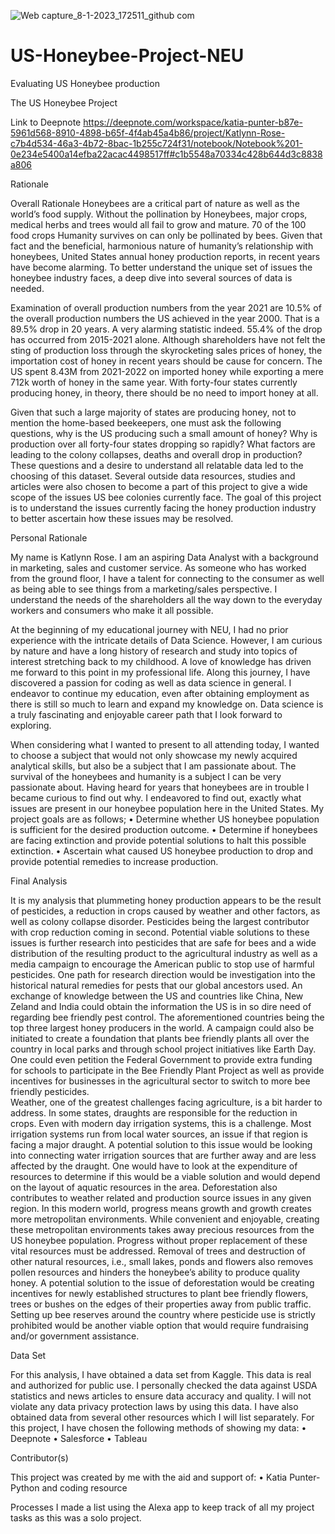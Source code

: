 ![Web capture_8-1-2023_172511_github com](https://user-images.githubusercontent.com/122137211/211222229-cd7ab971-e642-4880-9430-06692037ba1d.jpeg)
# US-Honeybee-Project-NEU
Evaluating US Honeybee production

The US Honeybee Project

Link to Deepnote 
https://deepnote.com/workspace/katia-punter-b87e-5961d568-8910-4898-b65f-4f4ab45a4b86/project/Katlynn-Rose-c7b4d534-46a3-4b72-8bac-1b255c724f31/notebook/Notebook%201-0e234e5400a14efba22acac4498517ff#c1b5548a70334c428b644d3c8838a806

Rationale

Overall Rationale
Honeybees are a critical part of nature as well as the world’s food supply. Without the pollination by Honeybees, major crops, medical herbs and trees would all fail to grow and mature. 70 of the 100 food crops Humanity survives on can only be pollinated by bees. Given that fact and the beneficial, harmonious nature of humanity’s relationship with honeybees, United States annual honey production reports, in recent years have become alarming. To better understand the unique set of issues the honeybee industry faces, a deep dive into several sources of data is needed. 
 
Examination of overall production numbers from the year 2021 are 10.5% of the overall production numbers the US achieved in the year 2000. That is a 89.5% drop in 20 years. A very alarming statistic indeed. 55.4% of the drop has occurred from 2015-2021 alone.  Although shareholders have not felt the sting of production loss through the skyrocketing sales prices of honey, the importation cost of honey in recent years should be cause for concern. The US spent 8.43M from 2021-2022 on imported honey while exporting a mere 712k worth of honey in the same year. With forty-four states currently producing honey, in theory, there should be no need to import honey at all.

Given that such a large majority of states are producing honey, not to mention the home-based beekeepers, one must ask the following questions, why is the US producing such a small amount of honey? Why is production over all forty-four states dropping so rapidly? What factors are leading to the colony collapses, deaths and overall drop in production? These questions and a desire to understand all relatable data led to the choosing of this dataset. Several outside data resources, studies and articles were also chosen to become a part of this project to give a wide scope of the issues US bee colonies currently face. The goal of this project is to understand the issues currently facing the honey production industry to better ascertain how these issues may be resolved. 


Personal Rationale

My name is Katlynn Rose. I am an aspiring Data Analyst with a background in marketing, sales and customer service. As someone who has worked from the ground floor, I have a talent for connecting to the consumer as well as being able to see things from a marketing/sales perspective. I understand the needs of the shareholders all the way down to the everyday workers and consumers who make it all possible. 

At the beginning of my educational journey with NEU, I had no prior experience with the intricate details of Data Science. However, I am curious by nature and have a long history of research and study into topics of interest stretching back to my childhood. A love of knowledge has driven me forward to this point in my professional life. Along this journey, I have discovered a passion for coding as well as data science in general. I endeavor to continue my education, even after obtaining employment as there is still so much to learn and expand my knowledge on. Data science is a truly fascinating and enjoyable career path that I look forward to exploring. 

When considering what I wanted to present to all attending today, I wanted to choose a subject that would not only showcase my newly acquired analytical skills, but also be a subject that I am passionate about. The survival of the honeybees and humanity is a subject I can be very passionate about. Having heard for years that honeybees are in trouble I became curious to find out why. I endeavored to find out, exactly what issues are present in our honeybee population here in the United States. 
My project goals are as follows;
•	Determine whether US honeybee population is sufficient for the desired production outcome.
•	Determine if honeybees are facing extinction and provide potential solutions to halt this possible extinction.
•	Ascertain what caused US honeybee production to drop and provide potential remedies to increase production. 

Final Analysis

It is my analysis that plummeting honey production appears to be the result of pesticides, a reduction in crops caused by weather and other factors, as well as colony collapse disorder. Pesticides being the largest contributor with crop reduction coming in second. 
Potential viable solutions to these issues is further research into pesticides that are safe for bees and a wide distribution of the resulting product to the agricultural industry as well as a media campaign to encourage the American public to stop use of harmful pesticides. One path for research direction would be investigation into the historical natural remedies for pests that our global ancestors used. An exchange of knowledge between the US and countries like China, New Zeland and India could obtain the information the US is in so dire need of regarding bee friendly pest control. The aforementioned countries being the top three largest honey producers in the world. 
A campaign could also be initiated to create a foundation that plants bee friendly plants all over the country in local parks and through school project initiatives like Earth Day. One could even petition the Federal Government to provide extra funding for schools to participate in the Bee Friendly Plant Project as well as provide incentives for businesses in the agricultural sector to switch to more bee friendly pesticides.  
Weather, one of the greatest challenges facing agriculture, is a bit harder to address. In some states, draughts are responsible for the reduction in crops. Even with modern day irrigation systems, this is a challenge. Most irrigation systems run from local water sources, an issue if that region is facing a major draught. A potential solution to this issue would be looking into connecting water irrigation sources that are further away and are less affected by the draught. One would have to look at the expenditure of resources to determine if this would be a viable solution and would depend on the layout of aquatic resources in the area. 
Deforestation also contributes to weather related and production source issues in any given region. In this modern world, progress means growth and growth creates more metropolitan environments. While convenient and enjoyable, creating these metropolitan environments takes away precious resources from the US honeybee population. Progress without proper replacement of these vital resources must be addressed. Removal of trees and destruction of other natural resources, i.e., small lakes, ponds and flowers also removes pollen resources and hinders the honeybee’s ability to produce quality honey. A potential solution to the issue of deforestation would be creating incentives for newly established structures to plant bee friendly flowers, trees or bushes on the edges of their properties away from public traffic. Setting up bee reserves around the country where pesticide use is strictly prohibited would be another viable option that would require fundraising and/or government assistance. 

Data Set

For this analysis, I have obtained a data set from Kaggle. This data is real and authorized for public use. I personally checked the data against USDA statistics and news articles to ensure data accuracy and quality. I will not violate any data privacy protection laws by using this data. I have also obtained data from several other resources which I will list separately. 
For this project, I have chosen the following methods of showing my data:
•	 Deepnote
•	Salesforce
•	Tableau

Contributor(s)

This project was created by me with the aid and support of:
•	Katia Punter- Python and coding resource

Processes
I made a list using the Alexa app to keep track of all my project tasks as this was a solo project.




